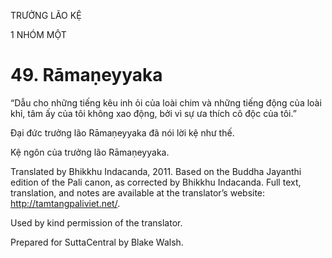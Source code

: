 TRƯỞNG LÃO KỆ

1 NHÓM MỘT

# 49\. Rāmaṇeyyaka

“Dẫu cho những tiếng kêu inh ỏi của loài chim và những tiếng động của loài khỉ, tâm ấy của tôi không xao động, bởi vì sự ưa thích cô độc của tôi.”

Đại đức trưởng lão Rāmaṇeyyaka đã nói lời kệ như thế.

Kệ ngôn của trưởng lão Rāmaṇeyyaka.

Translated by Bhikkhu Indacanda, 2011. Based on the Buddha Jayanthi edition of the Pali canon, as corrected by Bhikkhu Indacanda. Full text, translation, and notes are available at the translator’s website: http://tamtangpaliviet.net/.

Used by kind permission of the translator.

Prepared for SuttaCentral by Blake Walsh.